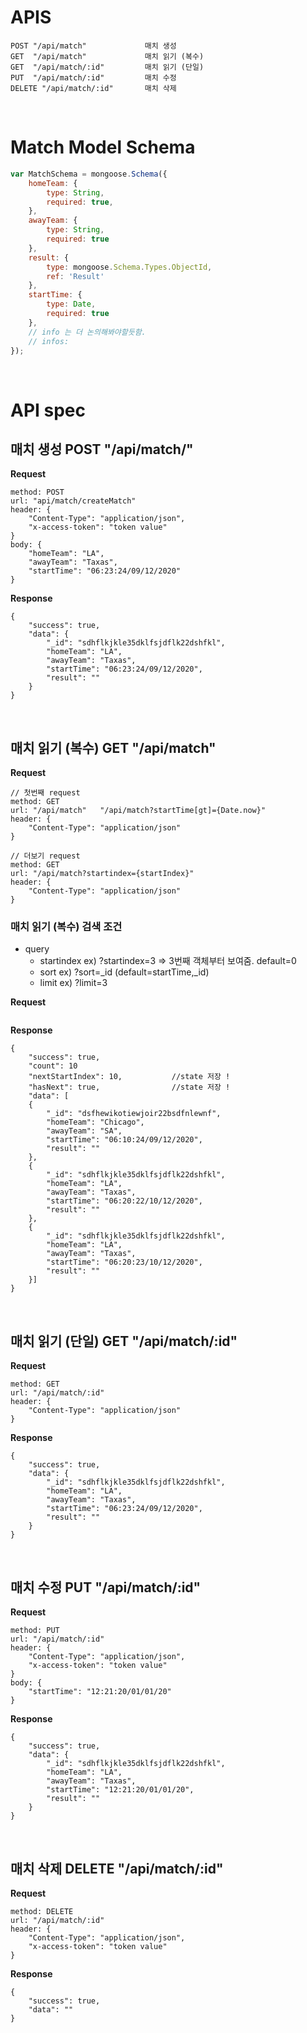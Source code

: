 # APIS
```
POST "/api/match"             매치 생성
GET  "/api/match"             매치 읽기 (복수)
GET  "/api/match/:id"         매치 읽기 (단일)
PUT  "/api/match/:id"         매치 수정
DELETE "/api/match/:id"       매치 삭제
```
<br>

# Match Model Schema
```js
var MatchSchema = mongoose.Schema({
    homeTeam: {
        type: String,
        required: true,
    },
    awayTeam: {
        type: String,
        required: true
    },
    result: {
        type: mongoose.Schema.Types.ObjectId,
        ref: 'Result'
    },
    startTime: {
        type: Date,
        required: true
    },
    // info 는 더 논의해봐야할듯함.
    // infos: 
});
```

<br>

# API spec
## __매치 생성__ POST "/api/match/"
__Request__
```
method: POST
url: "api/match/createMatch"
header: { 
    "Content-Type": "application/json", 
    "x-access-token": "token value" 
}
body: {
    "homeTeam": "LA",
    "awayTeam": "Taxas",
    "startTime": "06:23:24/09/12/2020"
}
```

__Response__
```
{
    "success": true,
    "data": {
        "_id": "sdhflkjkle35dklfsjdflk22dshfkl",
        "homeTeam": "LA",
        "awayTeam": "Taxas",
        "startTime": "06:23:24/09/12/2020",
        "result": ""
    }
}
```

<br>

## __매치 읽기 (복수)__ GET "/api/match"

__Request__
```
// 첫번째 request
method: GET
url: "/api/match"   "/api/match?startTime[gt]={Date.now}"
header: { 
    "Content-Type": "application/json" 
}
```

```
// 더보기 request
method: GET
url: "/api/match?startindex={startIndex}"
header: { 
    "Content-Type": "application/json" 
}
```

### 매치 읽기 (복수) 검색 조건
- query
  - startindex  ex) ?startindex=3  => 3번째 객체부터 보여줌. default=0 
  - sort        ex) ?sort=_id  (default=startTime,_id)
  - limit       ex) ?limit=3

__Request__
```

```

__Response__
```
{
    "success": true,
    "count": 10
    "nextStartIndex": 10,           //state 저장 !
    "hasNext": true,                //state 저장 !
    "data": [
    {
        "_id": "dsfhewikotiewjoir22bsdfnlewnf",
        "homeTeam": "Chicago",
        "awayTeam": "SA",
        "startTime": "06:10:24/09/12/2020",
        "result": ""
    },
    {
        "_id": "sdhflkjkle35dklfsjdflk22dshfkl",
        "homeTeam": "LA",
        "awayTeam": "Taxas",
        "startTime": "06:20:22/10/12/2020",
        "result": ""
    },
    {
        "_id": "sdhflkjkle35dklfsjdflk22dshfkl",
        "homeTeam": "LA",
        "awayTeam": "Taxas",
        "startTime": "06:20:23/10/12/2020",
        "result": ""
    }]
}
```

<br>

## __매치 읽기 (단일)__  GET  "/api/match/:id"
__Request__
```
method: GET
url: "/api/match/:id"
header: { 
    "Content-Type": "application/json" 
}
```

__Response__
```
{
    "success": true,
    "data": {
        "_id": "sdhflkjkle35dklfsjdflk22dshfkl",
        "homeTeam": "LA",
        "awayTeam": "Taxas",
        "startTime": "06:23:24/09/12/2020",
        "result": ""
    }
}
```
<br>

## __매치 수정__ PUT  "/api/match/:id"
__Request__
```
method: PUT
url: "/api/match/:id"
header: { 
    "Content-Type": "application/json", 
    "x-access-token": "token value" 
}
body: {
    "startTime": "12:21:20/01/01/20"
}
```

__Response__
```
{
    "success": true,
    "data": {
        "_id": "sdhflkjkle35dklfsjdflk22dshfkl",
        "homeTeam": "LA",
        "awayTeam": "Taxas",
        "startTime": "12:21:20/01/01/20",
        "result": ""
    }
}
```
<br>

## __매치 삭제__ DELETE "/api/match/:id"
__Request__
```
method: DELETE
url: "/api/match/:id"
header: { 
    "Content-Type": "application/json", 
    "x-access-token": "token value" 
}
```

__Response__
```
{
    "success": true,
    "data": ""
}
```